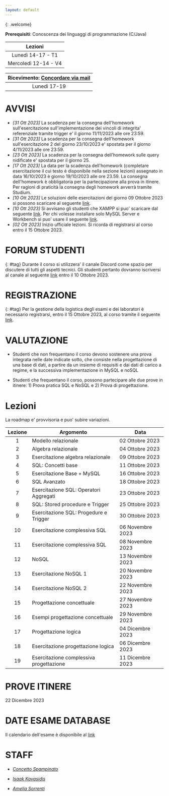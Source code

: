```yaml
---
layout: default
---
```

{: .welcome} 


**Prerequisiti**: Conoscenza dei linguaggi di programmazione (C/Java)  

| **Lezioni**     |
| :----------:    |
| Lunedì 14-17  - T1 | 
| Mercoledì 12-14 - V4  | 



| **Ricevimento**: [Concordare via mail](#staff)      |
| :----------:   |
| Lunedì 17-19  | 



# AVVISI
- *[31 Ott 2023]* La scadenza per la consegna dell'homework sull'esercitazione sull'implementazione dei vincoli di integrita' referenziale tramite trigger e' il giorno 11/11/2023 alle ore 23:59.
- *[31 Ott 2023]* La scadenza per la consegna dell'homework sull'esercitazione 2 del giorno 23/10/2023  e' spostata per il giorno 4/11/2023 alle ore 23:59.
- *[23 Ott 2023]* La scadenza per la consegna dell'homework sulle query nidificate e' spostata per il giorno 25.
- *[17 Ott 2023]* La data per la scadenza dell'homework (completare esercitazione il cui testo è disponibile nella sezione lezioni) assegnato in data 16/10/2023 è giorno 19/10/2023 alle ore 23.59. La consegna dell'homework è obbligatoria per la partecipazione alla prova in itinere. Per ragioni di praticità la consegna degli homework avverrà tramite Studium. 
- *[10 Ott 2023]* Le soluzioni delle esercitazioni del giorno 09 Ottobre 2023 si possono scaricare al seguente [link](https://drive.google.com/file/d/1QGiB_iPOpS9dAH7UdFzTralQlSKM2m97/view?usp=sharing).
- *[10 Ott 2023]* Si avvisano gli studenti che XAMPP si puo' scaricare dal seguente [link](https://sourceforge.net/projects/xampp/files/XAMPP%20Windows/8.2.4/xampp-windows-x64-8.2.4-0-VS16-installer.exe/download
). Per chi volesse installare solo MySQL Server e Workbench si puo' usare il seguente [link](https://dev.mysql.com/downloads/mysql/).
- *[02 Ott 2023]* Inizio ufficiale lezioni. Si ricorda di registrarsi al corso entro il 15 Ottobre 2023.



# FORUM STUDENTI
{: #tag}
Durante il corso si utilizzera' il canale Discord come spazio per discutere di tutti gli aspetti tecnici. Gli studenti pertanto dovranno iscriversi al canale al seguente [link](https://discord.gg/fGSCvYHpfv) entro il 10 Ottobre 2023.

# REGISTRAZIONE
{: #tag}
Per la gestione della logistica degli esami e dei laboratori è necessario registrarsi, entro il 15 Ottobre 2023, al corso tramite il seguente  [link](https://forms.gle/fchUuCLj5oRhawYk7).

# VALUTAZIONE

- Studenti che non frequentano il corso devono sostenere una prova integrata nelle date indicate sotto, che consiste nella progettazione di una base di dati, a partire da un insieme di requisiti e dai dati di carico a regime, e la successiva implementazione in MySQL e noSQL

- Studenti che frequentano il corso, possono partecipare alle due prove in itinere: 1) Prova pratica SQL e NoSQL e 2) Prova di progettazione.


# Lezioni 
La roadmap e' provvisoria e puo' subire variazioni.

| Lezione    | Argomento          | Data    |
| :-------:| ------------------ | ---------------|
| 1     | Modello relazionale         | 02 Ottobre 2023  |
| 2     | Algebra relazionale   | 04 Ottobre 2023   |
| 3     | Esercitazione algebra relazionale         | 09 Ottobre 2023  |
| 4     | SQL: Concetti base   | 11 Ottobre 2023   |
| 5     | Esercitazione Base + MySQL         | 16 Ottobre 2023  |
| 6     | SQL Avanzato| 18 Ottobre 2023   |
| 7     | Esercitazione SQL: Operatori Aggregati   | 23 Ottobre 2023   |
| 8     | SQL: Stored procedure e Trigger     | 25 Ottobre 2023  |
| 9     | Esercitazione SQL: Progedure e Trigger        | 30 Ottobre 2023  |
| 10     | Esercitazione complessiva SQL   | 06 Novembre 2023   |
| 11     | Esercitazione complessiva SQL        | 08 Novembre 2023  |
| 12     | NoSQL   | 13 Novembre 2023   |
| 13     | Esercitazione NoSQL 1        | 20 Novembre 2023  |
| 14     | Esercitazione NoSQL 2   | 22 Novembre 2023  | 
| 15     | Progettazione concettuale       | 27 Novembre 2023  |
| 16     | Esempi progettazione concettuale      | 29 Novembre 2023  |
| 17     | Progettazione logica   | 04 Dicembre 2023   |
| 18     | Esercitazione progettazione logica        | 06 Dicembre 2023  |
| 19     | Esercitazione complessiva progettazione   | 11 Dicembre 2023   |

# PROVE ITINERE 
22 Dicembre 2023   

# DATE ESAME DATABASE
Il calendario dell'esame è disponibile al [link](https://www.dieei.unict.it/sites/default/files/files/CalendarioEsami_L8INF_2022-2023_delibera.pdf)


# STAFF

- *[Concetto Spampinato](mailto:cspampin@dieei.unict.it)*

- *[Isaak Kavasidis](mailto:kavasidis@dieei.unict.it)*

- *[Amelia Sorrenti](mailto:amelia.sorrenti@phd.unict.it)*


[404]: /web-programming-course/fallback
